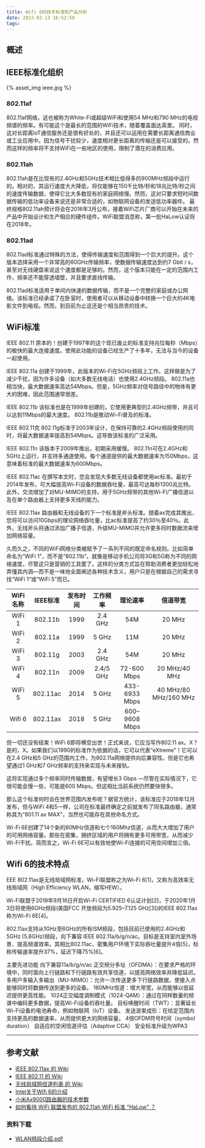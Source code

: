 ```yaml
---
title: Wifi 6的技术标准和产品分析
date: 2022-03-13 16:52:58
tags:
---
```


## 概述

## IEEE标准化组织

{% asset_img ieee.jpg %}



### 802.11af

802.11af网络，这也被称为White-Fi或超级WiFi和使用54 MHz和790 MHz的电视频谱的频率。有可能这个是最长的范围的WiFi技术，随着覆盖面达英里。
同时，这对长距离IoT通信服务还是很有好处的，并且还可以运用在需要长距离通信商业或工业应用中。因为信号干扰较少，速度相对更长距离的传输还是可以接受的。然而这样的频率将不支持WiFi在一些地区的使用，限制了潜在的消费应用。

### 802.11ah

802.11ah是在比现有的2.4GHz和5GHz技术相比低得多的900MHz频段中运行的。相对的，其运行速度大大降低，将仅能够在150千比特/秒和18兆比特/秒之间的速度传输数据，使得它比大多数现有的家庭网络慢。然而，这对只要求短时间数据传输的低功率设备来说还是非常合适的，如物联网设备的发送低功率器件。
最终规格802.11ah预计将会在2016年3月公布，接着WiFi芯片厂商可以开始在未来的产品中开始设计和生产相应的硬件组件。WiFi联盟消息称，第一批HaLow认证将在2018年。

### 802.11ad

802.11ad标准通过特殊的方法，使得传输速度和范围得到一个巨大的提升。这个版本选择采用一个非常高的60GHz传输频率，使数据传输速度达到约7 Gbit / s，甚至对无线硬盘来说这个速度都是足够的。然而，这个版本只能在一定的范围内工作，频率还不能穿透墙壁，并且要求直线传输。

802.11ad标准适用于单间内快速的数据传输，而不是一个完整的家庭或办公网络。该标准已经承诺了在卧室时，使用者可以从移动设备中转换一个巨大的4K电影文件到电视。然而，到目前为止这还是个相当昂贵的技术。

## WiFi标准

IEEE 802.11
原本的！创建于1997年的这个现已废止的标准支持兆位每秒（Mbps）的极快的最大连接速度。使用此功能的设备已经生产了十多年，无法与当今的设备一起使用。

IEEE 802.11a
创建于1999年，此版本的Wi-Fi在5GHz频段上工作。这样做是为了减少干扰，因为许多设备（如大多数无线电话）也使用2.4GHz频段。 802.11a也相当快，最大数据速率高达54Mbps。但是，5GHz频率对信号路径中的物体有更大的困难，因此范围通常很差。

IEEE 802.11b
该标准也是在1999年创建的，它使用更典型的2.4GHz频带，并且可以达到11Mbps的最大速度。 802.11b是推动Wi-Fi普及的标准。

IEEE 802.11克
802.11g标准于2003年设计，在保持可靠的2.4GHz频段使用的同时，将最大数据速率提高到54Mbps。这导致该标准的广泛采用。

IEEE 802.11n
该版本于2009年推出，初期采用缓慢。 802.11n可在2.4GHz和5GHz上运行，并支持多通道使用。每个通道提供的最大数据速率为150Mbps，这意味着标准的最大数据速率为600Mbps。

IEEE 802.11ac
在撰写本文时，您会发现大多数无线设备都使用ac标准。最初于2014年发布，可大幅提高Wi-Fi设备的数据吞吐量，最高可达每秒1300兆比特。此外，交流增加了对MU-MIMO的支持，用于5GHz频带的其他Wi-Fi广播信道以及在单个路由器上支持更多天线的能力。

IEEE 802.11ax
路由器和无线设备的下一个标准是斧头标准。随着ax完成其推出，您将可以访问10Gbps的理论网络吞吐量，比ac标准提高了约30％至40％。此外，无线斧头将通过添加广播子信道，升级MU-MIMO并允许更多同时数据流来增加网络容量。



久而久之，不同的WiFi网络分类被赋予了一系列不同的既定命名规则。比如简单命名为“WiFi 1”，而不是“802.11b”。就像是移动手机公司将3G和5G称为不同的网络速度，尽管这只是营销的工具罢了。这样的分类方式旨在帮助消费者更加轻松地弄懂其内涵—而不是一味地全面阐述各种技术含义，用户只是在根据自己的需求寻找“WiFi 1”或“WiFi 5”而已。

|WiFi名称|IEEE标准|发布时间|工作频率|理论速率|信道带宽|
|:-:|:-:|:-:|:-:|:-:|:-:|
|WiFi 1|802.11b|1999|2.4 GHz|54M|20 MHz|
|WiFi 2|802.11a|1999|5 GHz|11M|20 MHz|
|WiFi 3|802.11g|2003|2.4 GHz|54M|20 MHz|
|WiFi 4|802.11n|2009|2.4/5 GHz|72-600 Mbps|20 MHz/40 MHz|
|WiFi 5|802.11ac|2014|5 GHz|433-6933 Mbps|40 MHz/80 MHz/160 MHz|
|Wifi 6|802.11ax|2018|5 GHz|600–9608 Mbps||

但一切还没有结束！WiFi 6即将横空出世！正式来说，它应当写作802.11 ax。X？是的，X。如果我们以1990的标准作为依据的话，它可以代表“eXtreme”！它可以在2.4 GHz和5 GHz的范围内工作，为802.11a网络提供向后兼容性。但是它也希望通过1 GHz和7 GHz频率的支持来实现与未来接轨。

这将实现通过多个频率同时传输数据，有望增长3 Gbps —尽管在实际情况下，它很可能会慢一些，可能是600 Mbps。但这相比当前系统仍然要快很多。

那么这个标准何时会在世界范围内发布呢？据官方统计，该标准应于2018年12月发布，但与WiFi 4和5一样，公司在标准最终确定之前就发布了同名路由器，通常称其为“801.11 ax MAX”，当然也可能存在其他命名方式。

Wi-Fi 6E创建了14个新的80MHz信道和七个160Mhz信道，从而大大增加了用户的可用网络容量。那些在密集，拥挤区域的用户将拥有更多可用带宽，从而减少Wi-Fi干扰。简而言之，Wi-Fi 6E可以有效地使Wi-Fi连接的可用空间增加三倍。

## Wifi 6的技术特点

EEE 802.11ax是无线局域网标准，Wi-Fi联盟称之为Wi-Fi 6[1]，又称为高效率无线局域网（High Efficiency WLAN，缩写HEW）。

Wi-Fi联盟于2019年9月16日开启Wi-Fi CERTIFIED 6认证计划[2]，于2020年1月3日将使用6GHz频段(美国FCC 开放频段为5.925–7.125 GHz[3])的IEEE 802.11ax称为Wi-Fi 6E[4]。

802.11ax支持从1GHz至6GHz的所有ISM频段，包括目前已使用的2.4GHz和5GHz (5.8GHz)频段，向下兼容 IEEE 802.11a/b/g/n/ac。目标是支持室内室外场景、提高频谱效率。其相比802.11ac，密集用户环境下实际吞吐量提升4倍[5]，标称传输速率提升37%，延迟下降75%[6]。

主要先进功能
向下兼容11a/b/g/n/ac
正交频分多址（OFDMA）：在要求严格的环境中，同时面向上行链路和下行链路有效共享信道，以提高网络效率并降低延迟。
多用户多输入多输出（MU-MIMO）：允许一次传送更多下行链路数据，使接入点能够同时将数据传送到更多的设备。
160MHz信道：增大带宽，从而能够以低延迟提供更高性能。
1024正交幅度调制模式（1024-QAM）：通过在同样数量的频谱中编码更多数据，提高Wi-Fi设备的吞吐量。
目标唤醒时间（TWT）：显著延长Wi-Fi设备的电池寿命，例如物联网（IoT）设备。
发送波束成形：在给定范围内支持更高的数据速率，从而提供更大的网络容量。
4倍OFDM符号时间（symbol duration）
自适应的空闲信道评估（Adaptive CCA）
安全标准升级为WPA3

---

## 参考文献

- [IEEE 802.11ax 的 Wiki](https://zh.wikipedia.org/wiki/IEEE_802.11ax)
- [IEEE 802.11 的 Wiki](https://zh.wikipedia.org/wiki/IEEE_802.11)
- [无线局域网信道列表 的 Wiki](https://zh.wikipedia.org/wiki/%E6%97%A0%E7%BA%BF%E5%B1%80%E5%9F%9F%E7%BD%91%E4%BF%A1%E9%81%93%E5%88%97%E8%A1%A8)
- [Intel关于Wifi 6的介绍](https://www.intel.cn/content/www/cn/zh/gaming/resources/wifi-6.html)
- [小米Ax9000路由器的技术参数](https://www.mi.com/mirouter/ax9000/specs)
- [如何看待 WiFi 联盟发布的 802.11ah WiFi 标准 “HaLow” ？](https://www.zhihu.com/question/39183519/answer/1156959383)

### 资料下载

- [WLAN频段介绍.pdf](WLAN频段介绍.pdf)
